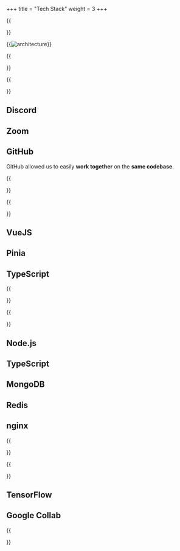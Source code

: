 +++
title = "Tech Stack"
weight = 3
+++

{{<section title="Architecture">}}

{{<image src="architecture.jpg" alt="architecture" caption="architecture">}}

<!-- TODO: add Text here -->

{{</section>}}

{{<section title="Communication & Organisation">}}

## Discord

## Zoom

## GitHub
GitHub allowed us to easily **work together** on the **same codebase**. 

{{</section>}}

{{<section title="Frontend">}}
## VueJS

## Pinia

## TypeScript

{{</section>}}

{{<section title="Backend">}}

## Node.js

## TypeScript

## MongoDB

## Redis

## nginx

{{</section>}}

{{<section title="Maschine Learning">}}
## TensorFlow

## Google Collab

{{</section>}}









